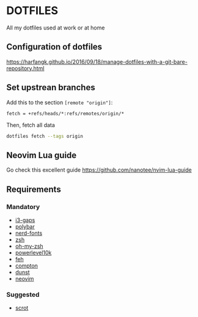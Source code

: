 # DOTFILES

All my dotfiles used at work or at home

## Configuration of dotfiles

https://harfangk.github.io/2016/09/18/manage-dotfiles-with-a-git-bare-repository.html

## Set upstrean branches

Add this to the section `[remote "origin"]`:

```
fetch = +refs/heads/*:refs/remotes/origin/*
```

Then, fetch all data

```sh
dotfiles fetch --tags origin
```

## Neovim Lua guide

Go check this excellent guide https://github.com/nanotee/nvim-lua-guide

## Requirements

### Mandatory

- [i3-gaps](https://github.com/Airblader/i3)
- [polybar](https://github.com/polybar/polybar)
- [nerd-fonts](https://github.com/ryanoasis/nerd-fonts#option-3-install-script)
- [zsh](https://github.com/zsh-users/zsh)
- [oh-my-zsh](https://ohmyz.sh/)
- [powerlevel10k](https://github.com/romkatv/powerlevel10k)
- [feh](https://github.com/derf/feh)
- [compton](https://github.com/chjj/compton)
- [dunst](https://github.com/dunst-project/dunst)
- [neovim](https://github.com/neovim/neovim)

### Suggested

- [scrot](https://github.com/dreamer/scrot)
